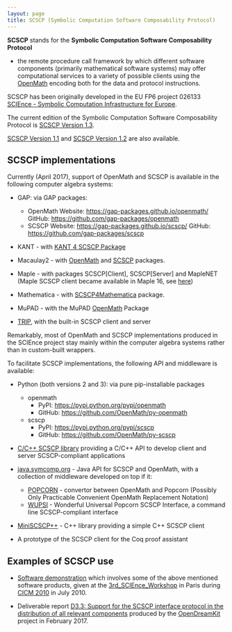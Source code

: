 ```yaml
---
layout: page
title: SCSCP (Symbolic Computation Software Composability Protocol)
---
```


**SCSCP** stands for the **Symbolic Computation Software Composability Protocol** 
- the remote procedure call framework by which different software components
(primarily mathematical software systems) may offer computational services to
a variety of possible clients using the [OpenMath](http://www.openmath.org/) 
encoding both for the data and protocol instructions.

SCSCP has been originally developed in the EU FP6 project 026133 
[SCIEnce - Symbolic Computation Infrastructure for Europe](http://www.symbolic-computing.org/).

The current edition of the Symbolic Computation Software Composability Protocol
is [SCSCP Version 1.3](https://github.com/OpenMath/scscp/blob/master/revisions/SCSCP_1_3.pdf).

[SCSCP Version 1.1](https://github.com/OpenMath/scscp/blob/master/revisions/SCSCP_1_1.pdf)
and [SCSCP Version 1.2](https://github.com/OpenMath/scscp/blob/master/revisions/SCSCP_1_2.pdf) are also available.

## SCSCP implementations

Currently (April 2017), support of OpenMath and SCSCP is available in the 
following computer algebra systems:

- GAP: via GAP packages:
  - OpenMath
    Website: https://gap-packages.github.io/openmath/
    GitHub: https://github.com/gap-packages/openmath
  - SCSCP
    Website: https://gap-packages.github.io/scscp/
    GitHub: https://github.com/gap-packages/scscp 

- KANT - with [KANT 4 SCSCP Package](http://page.math.tu-berlin.de/~kant/kantscscp.html)

- Macaulay2 - with [OpenMath](http://www.math.uiuc.edu/Macaulay2/doc/Macaulay2-1.9.2/share/doc/Macaulay2/OpenMath/html/index.html) and [SCSCP](http://www.math.uiuc.edu/Macaulay2/doc/Macaulay2-1.9.2/share/doc/Macaulay2/SCSCP/html/index.html) packages.

- Maple - with packages SCSCP[Client], SCSCP[Server] and MapleNET 
  (Maple SCSCP client became available in Maple 16, see [here](http://www.maplesoft.com/products/maple/new_features/connectivity.aspx))

- Mathematica - with [SCSCP4Mathematica](http://www.risc.jku.at/projects/science/jra/) package.

- MuPAD - with the MuPAD [OpenMath](http://mupad.symcomp.org/) Package

- [TRIP](http://www.imcce.fr/fr/presentation/equipes/ASD/trip/trip.html), 
  with the built-in SCSCP client and server

Remarkably, most of OpenMath and SCSCP implementations produced in the 
SCIEnce project stay mainly within the computer algebra systems rather 
than in custom-built wrappers.

To facilitate SCSCP implementations, the following API and middleware is available:

- Python (both versions 2 and 3): via pure pip-installable packages 
  - openmath 
    - PyPI: https://pypi.python.org/pypi/openmath
    - GitHub: https://github.com/OpenMath/py-openmath
  - scscp
    - PyPI: https://pypi.python.org/pypi/scscp
    - GitHub: https://github.com/OpenMath/py-scscp
    
- [C/C++ SCSCP library](http://www.imcce.fr/fr/presentation/equipes/ASD/trip/trip.html)
  providing a C/C++ API to develop client and server SCSCP-compliant applications

- [java.symcomp.org](http://java.symcomp.org/) - Java API for SCSCP and OpenMath,
with a collection of middleware developed on top if it:
  - [POPCORN](http://java.symcomp.org/FormalPopcorn.html) - convertor between 
    OpenMath and Popcorn (Possibly Only Practicable Convenient OpenMath Replacement Notation)
  - [WUPSI](http://java.symcomp.org/wupsi.html) - Wonderful Universal Popcorn 
    SCSCP Interface, a command line SCSCP-compliant interface
  
- [MiniSCSCP++](https://bitbucket.org/ChrisJefferson/miniscscp) - C++ library 
  providing a simple C++ SCSCP client

- A prototype of the SCSCP client for the Coq proof assistant

## Examples of SCSCP use

- [Software demonstration](http://www.symbolic-computing.org/science/index.php/CICM_2010_GAP_demo)
which involves some of the above mentioned software products, given at 
the [3rd_SCIEnce_Workshop](http://www.symbolic-computing.org/science/index.php/3rd_SCIEnce_Workshop)
in Paris during [CICM 2010](http://cicm2010.cnam.fr/) in July 2010. 

- Deliverable report [D3.3: Support for the SCSCP interface protocol in the 
distribution of all relevant components](https://github.com/OpenDreamKit/OpenDreamKit/raw/master/WP3/D3.3/report-final.pdf)
produced by the [OpenDreamKit](http://opendreamkit.org/) project in February 2017.

